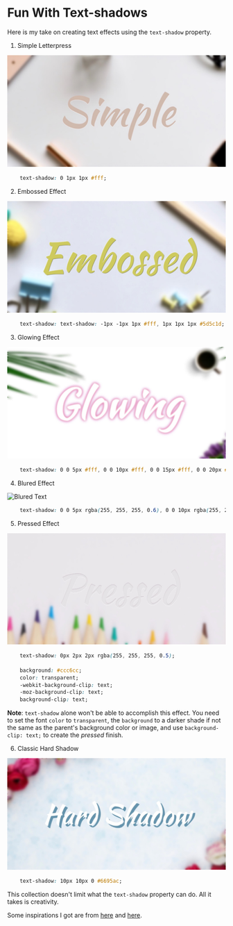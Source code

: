 # Fun With Text-shadows

Here is my take on creating text effects using the `text-shadow` property.

1. Simple Letterpress

![Simple Shadow Effect](assets/images/simple.jpg)

```css
    text-shadow: 0 1px 1px #fff;
```

2. Embossed Effect

![Embossed Text](assets/images/embossed.jpg)

```css
    text-shadow: text-shadow: -1px -1px 1px #fff, 1px 1px 1px #5d5c1d;
```

3. Glowing Effect

![Glowing Text](assets/images/glowing.jpg)

```css
    text-shadow: 0 0 5px #fff, 0 0 10px #fff, 0 0 15px #fff, 0 0 20px #ff1493, 0 0 25px #8a2be2;
```

4. Blured Effect

![Blured Text](assets/images/.jpg)

```css
    text-shadow: 0 0 5px rgba(255, 255, 255, 0.6), 0 0 10px rgba(255, 255, 255, 0.4), 0 0 15px rgba(255, 255, 255, 0.3);
```

5. Pressed Effect

![Pressed Text](assets/images/pressed.jpg)

```css
    text-shadow: 0px 2px 2px rgba(255, 255, 255, 0.5);

    background: #ccc6cc;
    color: transparent;
    -webkit-background-clip: text;
    -moz-background-clip: text;
    background-clip: text;
```

**Note**: `text-shadow` alone won't be able to accomplish this effect. You need to set the font `color` to `transparent`, the `background` to a darker shade if not the same as the parent's background color or image, and use `background-clip: text;` to create the *pressed* finish.

6. Classic Hard Shadow

![Hard Shadow](assets/images/hard-shadow.jpg)

```css
    text-shadow: 10px 10px 0 #6695ac;
```

This collection doesn't limit what the `text-shadow` property can do. All it takes is creativity.

Some inspirations I got are from [here](https://mayvendev.com/blog/inner-shadows-in-css-images-text-and-beyond) and [here](https://www.midwinter-dg.com/blog_demos/css-text-shadows/).